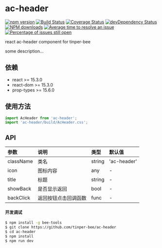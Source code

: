 # ac-header

[![npm version](https://img.shields.io/npm/v/ac-header.svg)](https://www.npmjs.com/package/ac-header)
[![Build Status](https://img.shields.io/travis/tinper-bee/ac-header/master.svg)](https://travis-ci.org/tinper-bee/ac-header)
[![Coverage Status](https://coveralls.io/repos/github/tinper-bee/ac-header/badge.svg?branch=master)](https://coveralls.io/github/tinper-bee/ac-header?branch=master)
[![devDependency Status](https://img.shields.io/david/dev/tinper-bee/ac-header.svg)](https://david-dm.org/tinper-bee/ac-header#info=devDependencies)
[![NPM downloads](http://img.shields.io/npm/dm/ac-header.svg?style=flat)](https://npmjs.org/package/ac-header)
[![Average time to resolve an issue](http://isitmaintained.com/badge/resolution/tinper-bee/ac-header.svg)](http://isitmaintained.com/project/tinper-bee/ac-header "Average time to resolve an issue")
[![Percentage of issues still open](http://isitmaintained.com/badge/open/tinper-bee/ac-header.svg)](http://isitmaintained.com/project/tinper-bee/ac-header "Percentage of issues still open")


react ac-header component for tinper-bee

some description...

## 依赖

- react >= 15.3.0
- react-dom >= 15.3.0
- prop-types >= 15.6.0

## 使用方法

```js
import AcHeader from 'ac-header';
import 'ac-header/build/AcHeader.css';

```



## API

|参数|说明|类型|默认值|
|:---|:-----|:----|:------|
|className|类名|string|'ac-header'|
|icon|图标内容|any|-|
|title|标题|string|-|
|showBack|是否显示返回|bool|-|
|backClick|返回按钮点击回调函数|func|-|

#### 开发调试

```sh
$ npm install -g bee-tools
$ git clone https://github.com/tinper-bee/ac-header
$ cd ac-header
$ npm install
$ npm run dev
```
